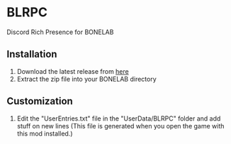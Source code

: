 # BLRPC
Discord Rich Presence for BONELAB

## Installation
1. Download the latest release from [here](https://bonelab.thunderstore.io/package/CarrionAndOn/BonelabRichPresence/)
2. Extract the zip file into your BONELAB directory

## Customization
1. Edit the "UserEntries.txt" file in the "UserData/BLRPC" folder and add stuff on new lines (This file is generated when you open the game with this mod installed.)